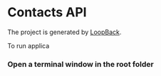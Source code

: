 # Contacts API

The project is generated by [LoopBack](http://loopback.io).

To run applica

### Open a terminal window in the root folder